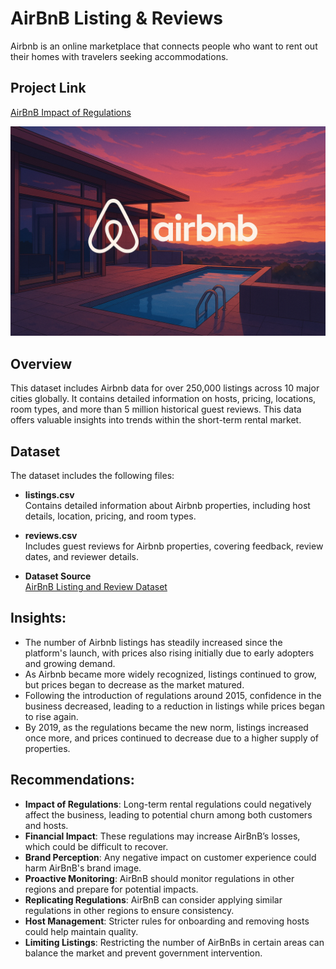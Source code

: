 # AirBnB Listing & Reviews

Airbnb is an online marketplace that connects people who want to rent out their homes with travelers seeking accommodations.

## Project Link

[AirBnB Impact of Regulations](https://www.kaggle.com/code/gauravshinde017/airbnb-project)

![](AirBnB.png)

## Overview

This dataset includes Airbnb data for over 250,000 listings across 10 major cities globally. It contains detailed information on hosts, pricing, locations, room types, and more than 5 million historical guest reviews. This data offers valuable insights into trends within the short-term rental market.


## Dataset

The dataset includes the following files:

- **listings.csv**  
  Contains detailed information about Airbnb properties, including host details, location, pricing, and room types.

- **reviews.csv**  
  Includes guest reviews for Airbnb properties, covering feedback, review dates, and reviewer details.

- **Dataset Source**  
  [AirBnB Listing and Review Dataset](https://www.kaggle.com/datasets/mysarahmadbhat/airbnb-listings-reviews)

## Insights:
- The number of Airbnb listings has steadily increased since the platform's launch, with prices also rising initially due to early adopters and growing demand.
- As Airbnb became more widely recognized, listings continued to grow, but prices began to decrease as the market matured.
- Following the introduction of regulations around 2015, confidence in the business decreased, leading to a reduction in listings while prices began to rise again.
- By 2019, as the regulations became the new norm, listings increased once more, and prices continued to decrease due to a higher supply of properties.

## Recommendations:
- **Impact of Regulations**: Long-term rental regulations could negatively affect the business, leading to potential churn among both customers and hosts.
- **Financial Impact**: These regulations may increase AirBnB’s losses, which could be difficult to recover.
- **Brand Perception**: Any negative impact on customer experience could harm AirBnB's brand image.
- **Proactive Monitoring**: AirBnB should monitor regulations in other regions and prepare for potential impacts.
- **Replicating Regulations**: AirBnB can consider applying similar regulations in other regions to ensure consistency.
- **Host Management**: Stricter rules for onboarding and removing hosts could help maintain quality.
- **Limiting Listings**: Restricting the number of AirBnBs in certain areas can balance the market and prevent government intervention.

